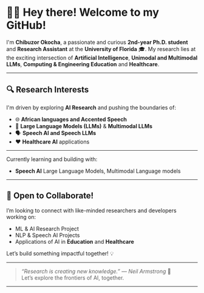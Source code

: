 # 👋🏾 Hey there! Welcome to my GitHub!

I'm **Chibuzor Okocha**, a passionate and curious **2nd-year Ph.D. student** and **Research Assistant** at the **University of Florida** 🎓. My research lies at the exciting intersection of **Artificial Intelligence**, **Unimodal and Multimodal LLMs**, **Computing & Engineering Education** and **Healthcare**.

---

## 🔍 Research Interests
I'm driven by exploring **AI Research** and pushing the boundaries of:

- 🌐 **African languages and Accented Speech**
- 🧠 **Large Language Models (LLMs)** & **Multimodal LLMs**
- 🗣️ **Speech AI and Speech LLMs**
- ❤️ **Healthcare AI** applications

---

Currently learning and building with:
-  **Speech AI** Large Language Models, Multimodal Language models

---

## 🤝 Open to Collaborate!
I’m looking to connect with like-minded researchers and developers working on:

- ML & AI Research Project
- NLP & Speech AI Projects
- Applications of AI in **Education** and **Healthcare**

Let’s build something impactful together! 💡


---

> _“Research is creating new knowledge.” — Neil Armstrong_ 🚀  
Let’s explore the frontiers of AI, together.

---

<!---
unruli/unruli is a ✨ special ✨ repository because its `README.md` (this file) appears on your GitHub profile.
You can click the Preview link to take a look at your changes.
--->
